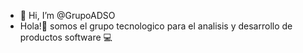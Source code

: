 - 👋 Hi, I’m @GrupoADSO
- Hola!👋 somos el grupo tecnologico para el  analisis y desarrollo de productos software 💻

<!---
GrupoADSO/GrupoADSO is a ✨ special ✨ repository because its `README.md` (this file) appears on your GitHub profile.
You can click the Preview link to take a look at your changes.
--->
